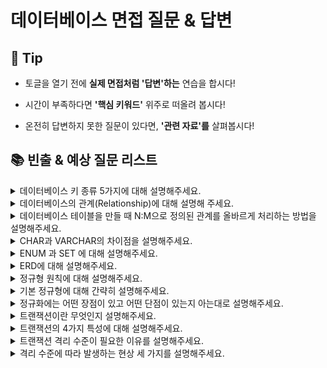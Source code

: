 # 데이터베이스 면접 질문 & 답변

## 🎁 Tip

- 토글을 열기 전에 **실제 면접처럼 '답변'하는** 연습을 합시다!

- 시간이 부족하다면 **'핵심 키워드'** 위주로 떠올려 봅시다!

- 온전히 답변하지 못한 질문이 있다면, **'관련 자료'를** 살펴봅시다!

## 📚 빈출 & 예상 질문 리스트

<details>
<summary>데이터베이스 키 종류 5가지에 대해 설명해주세요.</summary>

### 👨🏻‍💻 **답변**

``` 
키는 테이블 간의 관계를 명확하게 하고, 데이터를 식별하고 관리하기 위한 속성입니다.
키의 종류에는 슈퍼키, 후보키, 기본키, 대체키, 외래키가 있습니다. 
슈퍼키는 각 레코드를 유일하게 식별할 수 있는 유일성을 갖춘 키입니다.
후보키는 기본키가 될 수 있는 후보들이며 유일성과 최소성을 동시에 만족하는 키입니다.
기본키는 후보키 중에서 선택된 메인 키로 유일성과 최소성을 만족하는 키입니다. 
대체키는 후보키가 두 개 이상일 경우 어느 하나를 기본키로 지정하고 남은 후보키들을 의미합니다.
외래키는 다른 테이블의 기본키를 참조하는 값으로 개체와의 관계를 식별하는 데 사용합니다. 
```

### 🎯 **핵심 키워드**

```
슈퍼키, 후보키, 기본키, 대체키, 외래키, 식별, 유일성, 최소성
```

### 📔 **관련 자료**

- [1. 데이터베이스의 기본](1.%20데이터베이스의%20기본.md)

</details>

<details>
<summary>데이터베이스의 관계(Relationship)에 대해 설명해 주세요.</summary>

### 👨🏻‍💻 **답변**

```
테이블 관계의 종류에는 1:1 관계, 1:N 관계, N:M 관계가 있습니다.
1:1 관계는 하나의 레코드가 다른 테이블의 레코드 한 개와 연결된 경우를 말합니다.
1:N 관계는 하나의 레코드가 서로 다른 여러 개의 레코드와 연결된 경우를 말합니다.
N:M(다대다) 관계는 여러 개의 레코드가 다른 테이블의 여러 개의 레코드와 연결된 경우를 말합니다.
N:M 관계의 경우 1:N(일대다) 관계와 비슷하지만, 양방향에서 다수의 레코드를 가질 수 있다는 특징이 있습니다.
```

### 🎯 **핵심 키워드**

```
테이블, 레코드, 연결, 양방향
```

### 📔 **관련 자료**

- [1. 데이터베이스의 기본](1.%20데이터베이스의%20기본.md)

</details>

<details>
<summary>데이터베이스 테이블을 만들 때 N:M으로 정의된 관계를 올바르게 처리하는 방법을 설명해주세요.</summary>

### 👨🏻‍💻 **답변**
``` 
N:M으로 정의된 관계의 경우 두 테이블의 중간에 1:N, 1:M으로 만들 수 있는 테이블을 추가합니다.
이 때 테이블의 이름은 보통 기존 두 테이블의 이름을 언더바를 기준으로 합친 것이 됩니다.
예를 들어 학생과 강의라는 테이블이 N:M으로 정의된 경우, 학생_강의 라는 테이블을 추가하게 됩니다.
```
### 🎯 **핵심 키워드**
```
중간 테이블
```
### 📔 **관련 자료**
- [1. 데이터베이스의 기본](1.%20데이터베이스의%20기본.md)
</details>

<details>
<summary> CHAR과 VARCHAR의 차이점을 설명해주세요.</summary>

### 👨🏻‍💻 **답변**

```
CHAR과 VARCHAR 모두 수를 입력받아 몇 자까지 입력받을지를 정할 수 있습니다.
하지만 CHAR의 경우 테이블을 생성할 때 선언된 길이로 고정되며 레코드를 저장할 때 무조건 선언한 길이 값으로 고정해서 저장됩니다.
반면 VARCHAR의 경우 가변 길이 문자열로 입력된 데이터에 따라 용량을 가변시켜 저장합니다.
따라서 CHAR은 유동적이지 않은 길이를 가진 데이터의 경우 효율적이고 VARCHAR의 경우 유동적인 길이를 가진 데이터를 저장할 때 효율적입니다.
```

### 🎯 **핵심 키워드**

```
가변 길이 문자열, 고정 길이 문자열
```

### 📔 **관련 자료**
- [1. 데이터베이스의 기본](1.%20데이터베이스의%20기본.md)

</details>

<details>
<summary>ENUM 과 SET 에 대해 설명해주세요.</summary>

### 👨🏻‍💻 **답변**
``` 
모두 문자열을 열거한 타입입니다.
ENUM은 ('x-small','small','medium','large','x-large') 형태로 쓰이며, 이 중에서 하나만 선택하는 단일 선택만 가능하고 ENUM 리스트에 없는 잘못된 값을 삽입하면 빈 문자열이 대신 삽입됩니다.
ENUM을 이용하면 x-small 등이 0,1 등으로 매핑되어 메모리를 적게 사용하는 이점을 얻습니다.
ENUM은 최대 65,535 개의 요소들을 넣을 수 있습니다.
SET은 ENUM 과 비슷하지만 여러 개의 데이터를 선택할 수 있고 비트 단위의 연산을 할 수 있으며 최대 64개의 요소를 집어넣을 수 있다는 점이 다릅니다.
ENUM이나 SET 등 쓸 경우 공간적으로 이점을 볼 수 있지만 애플리케이션의 수정에 따라 데이터베이스의 ENUM이나 SET 에서 정의한 목록을 수정해야 한다는 단점이 있습니다.
```
### 🎯 **핵심 키워드**
```
단일 선택, 문자열 열거, 빈 문자열 
```
</details>

<details>
<summary>ERD에 대해 설명해주세요.</summary>

### 👨🏻‍💻 **답변**

``` 
ERD는 릴레이션 간의 관계들을 정의한 것으로 데이터베이스를 구축할 때 가장 기초적인 뼈대 역할을 합니다. 
ERD는 시스템 요구 사항을 기반으로 작성됩니다. 그리고 해당 ERD를 기반으로 데이터베이스를 구축합니다.
데이터베이스를 구축한 이후에도 디버깅, 비즈니스 프로세스 재설계 등이 필요한 경우에 설계도 역할을 담당하기도 합니다.
```

### 🎯 **핵심 키워드**

```
릴레이션, 관계
```

### 📔 **관련 자료**

- [2. ERD와 정규화 과정](2.%20ERD와%20정규화%20과정.md)

</details>

<details>
<summary> 정규형 원칙에 대해 설명해주세요. </summary>

### 👨🏻‍💻 **답변**

```
정규형 원칙은 다음과 같이 설명할 수 있습니다.
첫번째로 분해로 인한 정보 손실이 발생하지 않아야 하며 분해된 테이블을 조인하면 복원이 가능해야 합니다.
두번째는 분해하면 분해할수록 데이터의 중복성을 감소시켜야 합니다.
마지막으로 독립적인 관계는 별개의 테이블로 표현해야 합니다.
앞서 말씀드린 정규형 원칙을 기반으로 정규형을 만들어 가게 됩니다.
```

### 🎯 **핵심 키워드**

```
분해, 데이터 중복성 감소, 독립적인 관계
```

### 📔 **관련 자료**

- [2. ERD와 정규화 과정](2.%20ERD와%20정규화%20과정.md)

</details>

<details>
<summary> 기본 정규형에 대해 간략히 설명해주세요. </summary>

### 👨🏻‍💻 **답변**

```
기본 정규형은 제1정규형, 제2정규형, 제3정규형, 보이스코드 정규형으로 나누어져 있습니다.
제1정규형은 모든 도메인이 원자값만으로 구성되어있는 것을 뜻합니다.
제2정규형은 제1정규형이며 부분 함수의 종속성을 제거하여 완전 함수 종속적인 형태를 뜻합니다.
이 때 완전 함수 종속이란 하나의 컬럼이 다른 컬럼의 모든 값에 대해 종속되어 있는 경우를 말합니다. 
제3정규형은 제2정규형이며 기본키가 아닌 모든 속성이 이행적 함수 종속을 만족하지 않는 형태를 뜻합니다.
이 때 이행적 함수 종속이란 속성이 A→B이고, B→C이면서 A→C의 관계에 있는 것을 의미합니다. 
보이스코드 정규형은 제3정규형이고, 모든 결정자가 후보키인 상태를 말합니다.
정규형을 높인다고 무조건적으로 좋은 것은 아니며, 오히려 성능이 나빠질 수도 있으므로 상황에 따라 알맞은 테이블 정규형 수준을 정해야 합니다.
```

### 🎯 **핵심 키워드**

```
제1정규형, 제2정규형, 제3정규형, 보이스코드 정규형, 원자값, 부분 함수 종속성, 이행적 함수 종속, 결정자
```

### 📔 **관련 자료**

- [2. ERD와 정규화 과정](2.%20ERD와%20정규화%20과정.md)

</details>

<details>
<summary>정규화에는 어떤 장점이 있고 어떤 단점이 있는지 아는대로 설명해주세요.</summary>

### 👨🏻‍💻 **답변**
``` 
장점
1. 데이터베이스 변경 시 이상현상이 발생하는 문제점을 해결할 수 있습니다.
2. 데이터베이스 구조 확장 시 정규화된 데이터베이스는 그 구조를 변경하지 않아도 되거나 일부만 변경해도 됩니다.
단점
릴레이션의 분해로 인해 릴레이션 간의 연산(JOIN 연산)이 많아진다. 이로인해 질의에 대한 응답 시간이 느려질 수 있습니다.
```
### 🎯 **핵심 키워드**
```
이상현상 해결, 연산 증가, 속도
```
### 📔 **관련 자료**
- [2. ERD와 정규화 과정](2.%20ERD와%20정규화%20과정.md)
</details>

<details>
<summary>트랜잭션이란 무엇인지 설명해주세요.</summary>

### 👨🏻‍💻 **답변**
``` 
트랜잭션이란 데이터베이스에서 수행되는 작업의 단위를 말합니다.
이 작업은 한 번에 완전히 수행되거나 전혀 수행되지 않아야 하며, 이는 커밋과 롤백으로 구현됩니다.
트랜잭션은 데이터베이스의 무결성을 보장하기 위해 중요하며, ACID 속성을 준수해야 합니다.
```
### 🎯 **핵심 키워드**
```
완전성, 커밋, 롤백
```
### 📔 **관련 자료**
- [3. 트랜잭션과 무결성](3.%20트랜잭션과%20무결성.md)
</details>


<details>
<summary> 트랜잭션의 4가지 특성에 대해 설명해주세요. </summary>

### 👨🏻‍💻 **답변**

```
ACID 라고도 불리는 트랜잭션의 특징에는 원자성, 일관성, 독립성, 지속성이 있습니다.
원자성은 트랜잭션과 관련된 일이 모두 수행되었거나 되지 않았거나를 보장하는 특징입니다.
일관성은 작업처리 결과는 항상 일관성이 있어야 한다는 특징입니다.
격리성은 트랜잭션 수행 시 다른 트랜잭션의 작업이 끼어들지 못하도록 보장한다는 특징입니다.
마지막으로 지속성은 성공적으로 수행된 트랜잭션은 영원히 반영되어야 한다는 특징입니다.
```

### 🎯 **핵심 키워드**

```
원자성, 일관성, 격리성, 지속성, 트랜잭션
```

### 📔 **관련 자료**

- [3. 트랜잭션과 무결성](3.%20트랜잭션과%20무결성.md)

</details>

<details>
<summary>트랜잭션 격리 수준이 필요한 이유를 설명해주세요.</summary>

### 👨🏻‍💻 **답변**
``` 
우선 격리 수준이란 트랜잭션끼리 얼마나 서로 고립되어 있는지를 나타내는 수준입니다. 즉, 한 트랜잭션이 다른 트랜잭션이 변경한 데이터에 대한 접근 강도를 의미합니다.
이러한 격리 수준은 트랜잭션의 ACID 특성을 보장하기 위해서 사용합니다.
Locking을 통해 이를 해결할 수 있지만, 무조건적인 Locking은 성능저하를 가져옵니다. 반대로 느슨한 Locking은 데이터 무결성에 큰 문제를 가져옵니다.
효율적인 Locking의 사용을 위해 적절한 격리수준은 반드시 필요합니다.
```
### 🎯 **핵심 키워드**
```
ACID 보장, Locking
```
### 📔 **관련 자료**
- [Isolation Level이란?](https://akasai.space/db/about_isolation/#:~:text=%ED%95%84%EC%9A%94%EC%84%B1,%ED%81%B0%20%EB%AC%B8%EC%A0%9C%EB%A5%BC%20%EA%B0%80%EC%A0%B8%EC%98%B5%EB%8B%88%EB%8B%A4.)
</details>

<details>
<summary>격리 수준에 따라 발생하는 현상 세 가지를 설명해주세요.</summary>

### 👨🏻‍💻 **답변**

```
격리 수준에 따라 발생하는 현상에는 팬텀 리드, 반복 가능하지 않은 조회, 더티 리드가 있습니다.
팬텀 리드는 한 트랜잭션 내에서 동일한 쿼리를 보냈을 때 해당 조회 결과가 다른 경우를 말합니다.
반복 가능하지 않은 조회는 한 트랜잭션 내의 같은 행에 두 번 이상 조회가 발생했는데, 그 값이 다른 경우를 말합니다. 반복 가능하지 않은 조회는 행 값이 달라질 수 있는데, 팬텀 리드는 다른 행이 선택될 수도 있다는 차이점이 있습니다.
더티 리드는 한 트랙잭션이 실행 중일 때 다른 트랜잭션에 의해 수정되었지만 아직 커밋되지 않은 행의 데이터를 읽는 경우를 말합니다.
```

### 🎯 **핵심 키워드**

```
트랜잭션, 쿼리, 데이터
```

### 📔 **관련 자료**

- [3. 트랜잭션과 무결성](1.%20트랜잭션과%20무결성.md)

</details>